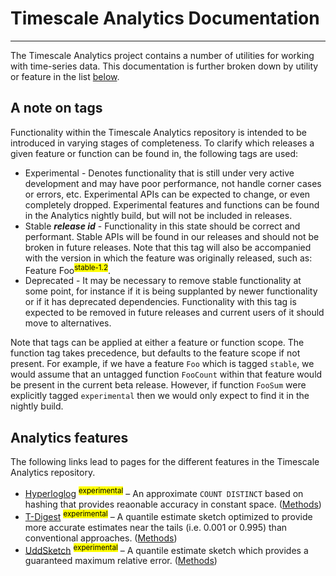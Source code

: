# Timescale Analytics Documentation
---
The Timescale Analytics project contains a number of utilities for working with time-series data.  This documentation is further broken down by utility or feature in the list [below](#analytics-features).

## A note on tags
Functionality within the Timescale Analytics repository is intended to be introduced in varying stages of completeness.  To clarify which releases a given feature or function can be found in, the following tags are used:
 - Experimental - Denotes functionality that is still under very active development and may have poor performance, not handle corner cases or errors, etc.  Experimental APIs can be expected to change, or even completely dropped.  Experimental features and functions can be found in the Analytics nightly build, but will not be included in releases.
 - Stable ***release id*** - Functionality in this state should be correct and performant.  Stable APIs will be found in our releases and should not be broken in future releases.  Note that this tag will also be accompanied with the version in which the feature was originally released, such as: Feature Foo<sup><mark>stable-1.2</mark></sup>.
 - Deprecated - It may be necessary to remove stable functionality at some point, for instance if it is being supplanted by newer functionality or if it has deprecated dependencies.  Functionality with this tag is expected to be removed in future releases and current users of it should move to alternatives.

Note that tags can be applied at either a feature or function scope.  The function tag takes precedence, but defaults to the feature scope if not present.  For example, if we have a feature `Foo` which is tagged `stable`, we would assume that an untagged function `FooCount` within that feature would be present in the current beta release.  However, if function `FooSum` were explicitly tagged `experimental` then we would only expect to find it in the nightly build.

## Analytics features [](analytics-features)

The following links lead to pages for the different features in the Timescale Analytics repository.

- [Hyperloglog](tdigest) <sup><mark>experimental</mark></sup> – An approximate `COUNT DISTINCT` based on hashing that provides reaonable accuracy in constant space. ([Methods](hyperloglog#hyperloglog_api))
- [T-Digest](tdigest) <sup><mark>experimental</mark></sup> – A quantile estimate sketch optimized to provide more accurate estimates near the tails (i.e. 0.001 or 0.995) than conventional approaches. ([Methods](tdigest#tdigest_api))
- [UddSketch](uddsketch) <sup><mark>experimental</mark></sup> – A quantile estimate sketch which provides a guaranteed maximum relative error. ([Methods](uddsketch#uddsketch_api))

[tdigest]: /extension/docs/tdigest.md
[hyperloglog]: /extension/docs/hyperloglog.md
[uddsketch]: /extension/docs/uddsketch.md